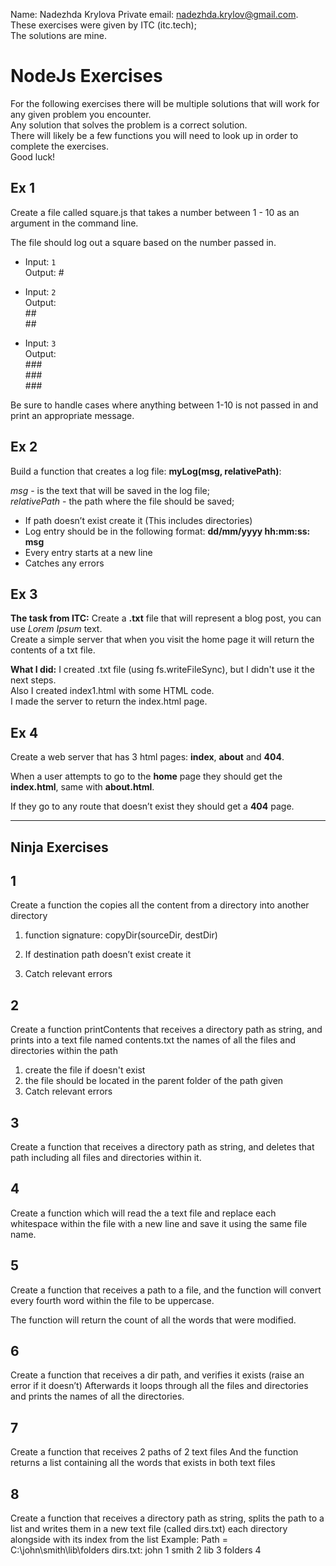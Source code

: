 Name: Nadezhda Krylova
Private email: nadezhda.krylov@gmail.com.
These exercises were given by ITC (itc.tech);  
The solutions are mine.  

# NodeJs Exercises

For the following exercises there will be multiple solutions that will work for any given problem you encounter.  
Any solution that solves the problem is a correct solution.  
There will likely be a few functions you will need to look up in order to complete the exercises.  
Good luck!

## Ex 1

Create a file called square.js that takes a number between 1 - 10 as an argument in the command line.

The file should log out a square based on the number passed in.

- Input: `1`  
  Output: \#

- Input: `2`  
Output:  
	\#\#  
	\#\#  

- Input: `3`  
  Output: <br>
  \#\#\# <br>
  \#\#\# <br>
  \#\#\# <br>

Be sure to handle cases where anything between 1-10 is not passed in and print an appropriate message.

## Ex 2

Build a function that creates a log file:
**myLog(msg, relativePath)**:

_msg_ - is the text that will be saved in the log file;  
_relativePath_ - the path where the file should be saved;

- If path doesn’t exist create it (This includes directories)
- Log entry should be in the following format: **dd/mm/yyyy hh:mm:ss: msg**
- Every entry starts at a new line
- Catches any errors

## Ex 3

**The task from ITC:** Create a **.txt** file that will represent a blog post, you can use *Lorem Ipsum* text.  
Create a simple server that when you visit the home page it will return the contents of a txt file.       

**What I did:** I  created .txt file (using fs.writeFileSync), but I didn't use it the next steps.   
Also I created index1.html with some HTML code.  
I made the server to return the index.html page.  

## Ex 4

Create a web server that has 3 html pages: **index**, **about** and **404**.

When a user attempts to go to the **home** page they should get the **index.html**, same with **about.html**.

If they go to any route that doesn’t exist they should get a **404** page.

---

## Ninja Exercises

## 1

Create a function the copies all the content from a directory into another directory

1. function signature: copyDir(sourceDir, destDir)

2. If destination path doesn’t exist create it

3. Catch relevant errors

## 2

Create a function printContents that receives a directory path as string, and prints into a text file named contents.txt the names of all the files and directories within the path

1. create the file if doesn't exist
2. the file should be located in the parent folder of the path given
3. Catch relevant errors

## 3

Create a function that receives a directory path as string, and deletes that path including all files and directories within it.

## 4

Create a function which will read the a text file and replace each whitespace within the file with a new line and save it using the same file name.

## 5

Create a function that receives a path to a file, and the function will convert every fourth word within the file to be uppercase.

The function will return the count of all the words that were modified.

## 6

Create a function that receives a dir path, and verifies it exists (raise an error if it doesn’t)
Afterwards it loops through all the files and directories and prints the names of all the directories.

## 7

Create a function that receives 2 paths of 2 text files
And the function returns a list containing all the words that exists in both text files

## 8

Create a function that receives a directory path as string, splits the path to a list and writes them in a new text file (called dirs.txt) each directory alongside with its index from the list
Example:
Path = C:\john\smith\lib\folders
dirs.txt:
john 1
smith 2
lib 3
folders 4
